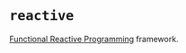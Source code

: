 # `reactive`

[Functional Reactive Programming](https://wiki.haskell.org/Functional_Reactive_Programming) framework.
